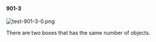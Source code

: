 #### 901-3
![test-901-3-0.png](https://github.com/lil-lab/nlvr/raw/master/nlvr/test/images/4/test-901-3-0.png "test-901-3-0.png")

There are two boxes that has the same number of objects.